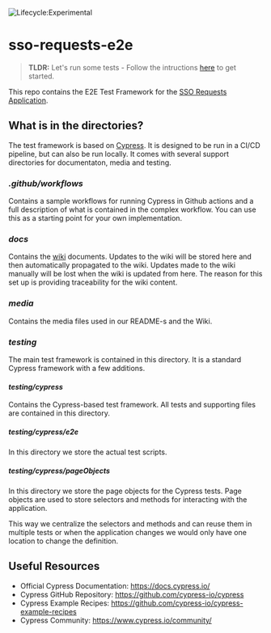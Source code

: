 ![Lifecycle:Experimental](https://img.shields.io/badge/Lifecycle-Experimental-339999)
# sso-requests-e2e

> **TLDR:** Let's run some tests - Follow the intructions [here](https://github.com/bcgov/sso-requests-e2e/wiki) to get started.

This repo contains the  E2E Test Framework for the [SSO Requests Application](https://bcgov.github.io/sso-requests-sandbox).


## What is in the directories?

The test framework is based on [Cypress](https://www.cypress.io/). It is designed to be run in a CI/CD pipeline, but can also be run locally. 
It comes with several support directories for documentaton, media and testing.

### _.github/workflows_

Contains a sample workflows for running Cypress in Github actions and a full description of what is contained in the complex workflow. You can use this as a starting point for your own implementation.

### _docs_

Contains the [wiki](https://github.com/bcgov/sso-requests-e2e/wiki) documents. Updates to the wiki will be stored here and then automatically propagated to the wiki. Updates made to the wiki manually will be lost when the wiki is updated from here. The reason for this set up is providing traceability for the wiki content.

### _media_

Contains the media files used in our README-s and the Wiki.

### _testing_

The main test framework is contained in this directory. It is a standard Cypress framework with a few additions. 

#### _testing/cypress_

Contains the Cypress-based test framework. All tests and supporting files are contained in this directory.

##### _testing/cypress/e2e_

In this directory we store the actual test scripts.

##### _testing/cypress/pageObjects_

In this directory we store the page objects for the Cypress tests.
Page objects are used to store selectors and methods for interacting with the application.

This way we centralize the selectors and methods and can reuse them in multiple tests or when the application changes we would only have one location to change the definition.

## Useful Resources

- Official Cypress Documentation: https://docs.cypress.io/
- Cypress GitHub Repository: https://github.com/cypress-io/cypress
- Cypress Example Recipes: https://github.com/cypress-io/cypress-example-recipes
- Cypress Community: https://www.cypress.io/community/

